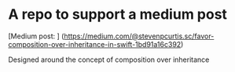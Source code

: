 # A repo to support a medium post

[Medium post: ] (https://medium.com/@stevenpcurtis.sc/favor-composition-over-inheritance-in-swift-1bd91a16c392)

Designed around the concept of composition over inheritance
